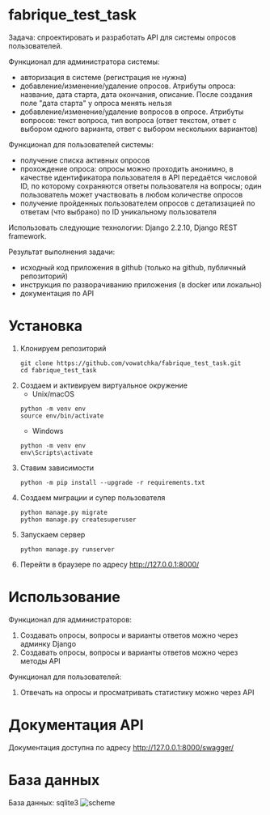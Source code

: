 # fabrique_test_task

Задача: спроектировать и разработать API для системы опросов пользователей.

Функционал для администратора системы:

- авторизация в системе (регистрация не нужна)
- добавление/изменение/удаление опросов. Атрибуты опроса: название, дата старта, дата окончания, описание. После создания поле "дата старта" у опроса менять нельзя
- добавление/изменение/удаление вопросов в опросе. Атрибуты вопросов: текст вопроса, тип вопроса (ответ текстом, ответ с выбором одного варианта, ответ с выбором нескольких вариантов)

Функционал для пользователей системы:

- получение списка активных опросов
- прохождение опроса: опросы можно проходить анонимно, в качестве идентификатора пользователя в API передаётся числовой ID, по которому сохраняются ответы пользователя на вопросы; один пользователь может участвовать в любом количестве опросов
- получение пройденных пользователем опросов с детализацией по ответам (что выбрано) по ID уникальному пользователя

Использовать следующие технологии: Django 2.2.10, Django REST framework.

Результат выполнения задачи:
- исходный код приложения в github (только на github, публичный репозиторий)
- инструкция по разворачиванию приложения (в docker или локально)
- документация по API

# Установка
1. Клонируем репозиторий
    ```
    git clone https://github.com/vowatchka/fabrique_test_task.git
    cd fabrique_test_task
    ```
2. Создаем и активируем виртуальное окружение
    * Unix/macOS
    ```
    python -m venv env
    source env/bin/activate
    ```
    * Windows
    ```
    python -m venv env
    env\Scripts\activate
    ```
3. Ставим зависимости
    ```
    python -m pip install --upgrade -r requirements.txt
    ```
4. Создаем миграции и супер пользователя
    ```
    python manage.py migrate
    python manage.py createsuperuser
    ```
5. Запускаем сервер
    ```
    python manage.py runserver
    ```
6. Перейти в браузере по адресу http://127.0.0.1:8000/

# Использование
Функционал для администраторов:
1. Создавать опросы, вопросы и варианты ответов можно через админку Django
2. Создавать опросы, вопросы и варианты ответов можно через методы API

Функционал для пользователей:
1. Отвечать на опросы и просматривать статистику можно через API

# Документация API
Документация доступна по адресу http://127.0.0.1:8000/swagger/

# База данных
База данных: sqlite3
![scheme](http://dl3.joxi.net/drive/2021/10/17/0012/1225/795849/49/741c1fd2b4.png)